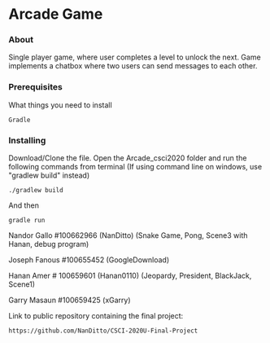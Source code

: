 # Arcade Game

### About
  Single player game, where user completes a level to unlock the next. Game implements a chatbox where two users can send messages to each other.

### Prerequisites

What things you need to install
```
Gradle
```

### Installing

Download/Clone the file. Open the Arcade_csci2020 folder and run the following commands from terminal (If using command line on windows,
use "gradlew build" instead)
```
./gradlew build
```

And then

```
gradle run
```


Nandor Gallo #100662966 (NanDitto) (Snake Game, Pong, Scene3 with Hanan, debug program)

Joseph Fanous #100655452 (GoogleDownload)

Hanan Amer # 100659601 (Hanan0110) (Jeopardy, President, BlackJack, Scene1)

Garry Masaun #100659425 (xGarry)

Link to public repository containing the final project:
```
https://github.com/NanDitto/CSCI-2020U-Final-Project
```
